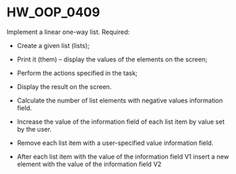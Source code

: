 # HW_OOP_0409
Implement a linear one-way list.
Required:
- Create a given list (lists);
- Print it (them) – display the values of the elements on the screen;
- Perform the actions specified in the task;
- Display the result on the screen.

- Calculate the number of list elements with negative values
information field.
- Increase the value of the information field of each list item by
value set by the user.
- Remove each list item with a user-specified value
information field.
- After each list item with the value of the information field V1
insert a new element with the value of the information field V2
